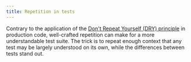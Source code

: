 ```yaml
---
title: Repetition in tests
---
```

Contrary to the application of the [Don't Repeat Yourself
(DRY) principle](https://en.wikipedia.org/wiki/Don%27t_repeat_yourself) in
production code, well-crafted repetition can make for a more understandable
test suite. The trick is to repeat enough context that any test may be largely
understood on its own, while the differences between tests stand out.
